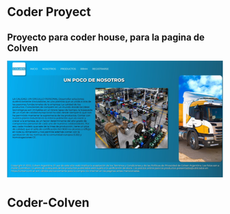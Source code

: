 # Coder Proyect
## Proyecto para coder house, para la pagina de Colven
![Screenshoot](https://github.com/LucasDAG01/Coder-Colven/blob/main/Imagenes/Captura%20de%20pantalla%20presentacion.jpg)

# Coder-Colven
